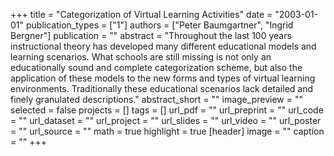 +++
title = "Categorization of Virtual Learning Activities"
date = "2003-01-01"
publication_types = ["1"]
authors = ["Peter Baumgartner", "Ingrid Bergner"]
publication = ""
abstract = "Throughout the last 100 years instructional theory has developed many different educational models and learning scenarios. What schools are still missing is not only an educationally sound and complete categorization scheme, but also the application of these models to the new forms and types of virtual learning environments. Traditionally these educational scenarios lack detailed and finely granulated descriptions."
abstract_short = ""
image_preview = ""
selected = false
projects = []
tags = []
url_pdf = ""
url_preprint = ""
url_code = ""
url_dataset = ""
url_project = ""
url_slides = ""
url_video = ""
url_poster = ""
url_source = ""
math = true
highlight = true
[header]
image = ""
caption = ""
+++
